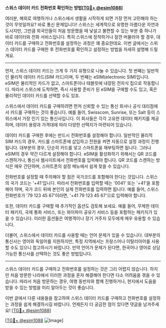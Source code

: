 **스위스 데이터 카드 전화번호 확인하는 방법[[TG💪+ @esim1088](https://t.me/s/esim1088)]**

여러분, 해외로 여행하거나 스위스에서 생활을 시작하게 되면 가장 먼저 고민해야 하는 것이 무엇일까요? 바로 통신 문제입니다! 스위스는 세계적으로 유명한 아름다운 자연과 도시지만, 그만큼 외국인들이 처음 방문했을 때 낯설고 불편할 수 있는 부분 중 하나가 바로 데이터와 전화 서비스입니다. 특히 스위스에 정착하거나 잠깐 머물러야 할 경우, 데이터 카드를 구매하고 전화번호를 설정하는 과정은 꽤 중요한데요. 이번 글에서는 스위스 데이터 카드를 구매한 후 전화번호를 확인하고 설정하는 방법을 자세히 설명해 드릴게요.

---

먼저, 스위스 데이터 카드는 크게 두 가지 유형으로 나눌 수 있습니다. 첫 번째는 일반적인 물리적 데이터 카드(SIM 카드)이며, 두 번째는 eSIM(electronic SIM)입니다. eSIM은 물리적인 카드가 없고, 스마트폰이나 태블릿에 내장된 전자식 칩으로 작동합니다. 따라서 스위스에 도착하면, 즉시 사용할 준비가 된 eSIM을 구매할 수도 있고, 혹은 물리적인 데이터 카드를 선택할 수도 있죠.

스위스에서 데이터 카드를 구매하려면 먼저 신뢰할 수 있는 통신 회사나 공식 대리점에서 카드를 구매하는 것이 좋습니다. 예를 들어, Swisscom, Sunrise, 또는 Salt 등이 스위스에서 가장 인기 있는 통신사입니다. 이 회사들은 각각 고유한 데이터 패키지를 제공하며, 데이터 용량과 가격대에 따라 다양한 선택지가 마련되어 있습니다.

데이터 카드를 구매한 후에는 반드시 전화번호를 설정해야 합니다. 일반적인 물리적 SIM 카드의 경우, 카드를 스마트폰에 삽입하고 전원을 켜면 자동으로 설정 과정이 진행됩니다. 대부분의 경우, 단순히 카드를 넣고 스마트폰을 재부팅하면 됩니다. 그러나 eSIM의 경우 약간 다르게 설정해야 합니다. eSIM을 활성화하기 위해서는 QR 코드를 스캔하거나, 통신사 웹사이트에서 전화번호를 입력해야 합니다. QR 코드를 스캔하는 방식은 매우 간단하며, 스마트폰의 설정 메뉴에서 쉽게 찾을 수 있습니다.

전화번호를 설정할 때 주의해야 할 점은 국가코드를 포함해야 한다는 것입니다. 스위스의 국가 코드는 '+41'입니다. 따라서 전화번호를 입력할 때는 '0041' 또는 '+41'을 포함해야 하며, 국가 코드 뒤에 본인의 실제 전화번호를 입력하면 됩니다. 예를 들어, 스위스 전화번호가 '79 123 45 67'이라면, '+41 79 123 45 67'으로 입력해야 합니다.

또한, 데이터 카드를 구매할 때 추가적인 옵션도 검토해 보세요. 예를 들어, 무제한 데이터 패키지, 국제 통화 서비스, 또는 와이파이 공유기 서비스 등을 포함하는 패키지가 있을 수 있습니다. 이러한 옵션들은 여행객이나 장기 거주자 모두에게 매우 유용할 수 있습니다.

더불어, 스위스에서 데이터 카드를 사용할 때는 언어 문제가 있을 수 있습니다. 대부분의 통신사는 영어와 독일어를 지원하지만, 특정 지역에서는 프랑스어나 이탈리아어를 사용할 수도 있으니 참고하시기 바랍니다. 만약 언어가 문제가 된다면, 한국어나 영어로 상담 가능한 통신사를 선택하는 것도 좋은 방법입니다.

---

스위스 데이터 카드를 구매하고 전화번호를 설정하는 것은 그리 어렵지 않습니다. 하지만 처음 방문한 나라에서 이러한 과정을 혼자 해결해야 한다면 다소 어려움을 겪을 수 있습니다. 따라서 처음 방문하는 경우, 여행 동반자와 함께 진행하거나, 현지에서 도움을 받을 수 있는 방법을 미리 알아두는 것이 좋습니다.

이번 글에서 다룬 내용들을 참고하여 스위스 데이터 카드를 구매하고 전화번호를 설정하는 과정을 쉽게 해결하시길 바랍니다. 언제든지 더 궁금한 점이 있다면 댓글을 남겨주세요! [[TG💪+ @esim1088](https://t.me/s/esim1088)]

[[TG💪+ @esim1088](https://t.me/s/esim1088) ![Image](https://i.postimg.cc/Y0z9fWf4/image.png)]